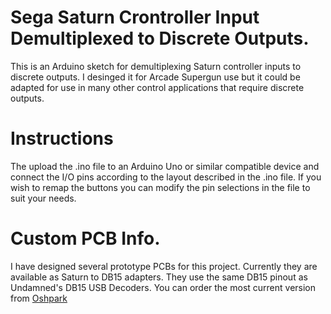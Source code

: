 # Sega Saturn Crontroller Input Demultiplexed to Discrete Outputs.

This is an Arduino sketch for demultiplexing Saturn controller inputs to discrete outputs. I desinged it for Arcade Supergun use but it could be adapted for use in many other control applications that require discrete outputs.

# Instructions

The upload the .ino file to an Arduino Uno or similar compatible device and connect the I/O pins according to the layout described in the .ino file. If you wish to remap the buttons you can modify the pin selections in the file to suit your needs. 

# Custom PCB Info.

I have designed several prototype PCBs for this project. Currently they are available as Saturn to DB15 adapters. They use the same DB15 pinout as Undamned's DB15 USB Decoders. You can order the most current version from <a href="https://oshpark.com/shared_projects/R8kkCrLz">Oshpark</a>
